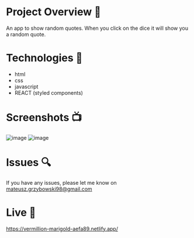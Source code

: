 # Project Overview  🎉
An app to show random quotes. When you click on the dice it will show you a random quote.


# Technologies 🔧
* html
* css
* javascript
* REACT (styled components)

# Screenshots 📺
![image](https://user-images.githubusercontent.com/61913031/167266168-23d8bafd-1662-4507-a975-38e8598108fa.png)
![image](https://user-images.githubusercontent.com/61913031/167266197-d308e958-79c7-4295-81bc-fe68da739026.png)



# Issues 🔍
 
 If you have any issues, please let me know on mateusz.grzybowski98@gmail.com

# Live 📍
https://vermillion-marigold-aefa89.netlify.app/
